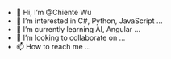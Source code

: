 - 👋 Hi, I’m @Chiente Wu
- 👀 I’m interested in C#, Python, JavaScript ...
- 🌱 I’m currently learning AI, Angular ...
- 💞️ I’m looking to collaborate on ...
- 📫 How to reach me ...

<!---
Chiente/Chiente is a ✨ special ✨ repository because its `README.md` (this file) appears on your GitHub profile.
You can click the Preview link to take a look at your changes.
--->
